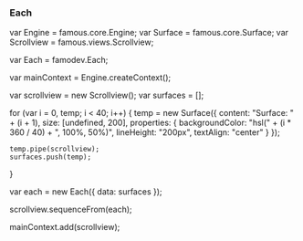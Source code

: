 ### Each

var Engine     = famous.core.Engine;
var Surface = famous.core.Surface;
var Scrollview = famous.views.Scrollview;

var Each = famodev.Each;

var mainContext = Engine.createContext();

var scrollview = new Scrollview();
var surfaces = [];

for (var i = 0, temp; i < 40; i++) {
    temp = new Surface({
        content: "Surface: " + (i + 1),
        size: [undefined, 200],
        properties: {
            backgroundColor: "hsl(" + (i * 360 / 40) + ", 100%, 50%)",
            lineHeight: "200px",
            textAlign: "center"
        }
    });

    temp.pipe(scrollview);
    surfaces.push(temp);
}

var each = new Each({
    data: surfaces
});

scrollview.sequenceFrom(each);

mainContext.add(scrollview);